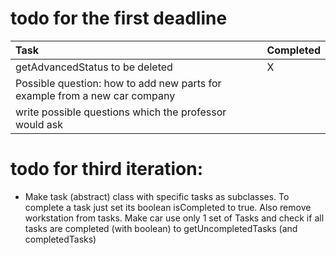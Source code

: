 # todo for the first deadline

| Task                                                                       | Completed |
|:---------------------------------------------------------------------------|:----------|
| getAdvancedStatus to be deleted                                            | X         |
| Possible question: how to add new parts for example from a new car company |           |
| write possible questions which the professor would ask                     |           |

# todo for third iteration:
- Make task (abstract) class with specific tasks as subclasses. To complete a task just set its boolean isCompleted to true. 
Also remove workstation from tasks. Make car use only 1 set of Tasks and check if all tasks are completed (with boolean)
to getUncompletedTasks (and completedTasks) 